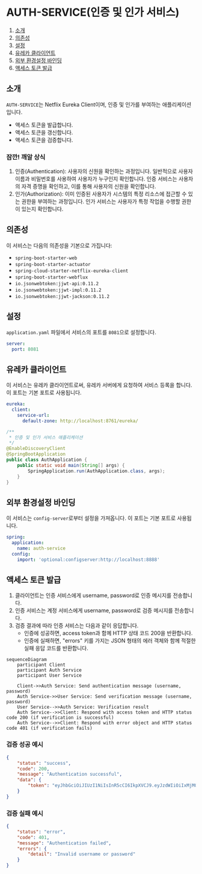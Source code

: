 # AUTH-SERVICE(인증 및 인가 서비스)
1. [소개](#소개)
2. [의존성](#의존성)
3. [설정](#설정)
4. [유레카 클라이언트](#유레카-클라이언트)
5. [외부 환경설정 바인딩](#외부-환경설정-바인딩)
6. [액세스 토큰 발급](#액세스-토큰-발급)

## 소개
`AUTH-SERVICE`는 Netflix Eureka Client이며, 인증 및 인가를 부여하는 애플리케이션입니다.
- 액세스 토큰을 발급합니다.
- 액세스 토큰을 갱신합니다.
- 액세스 토큰을 검증합니다.

### 잠깐! 깨알 상식
1. 인증(Authentication): 사용자의 신원을 확인하는 과정입니다. 일반적으로 사용자 이름과 비밀번호를 사용하여 사용자가 누구인지 확인합니다. 인증 서비스는 사용자의 자격 증명을 확인하고, 이를 통해 사용자의 신원을 확인합니다.
2. 인가(Authorization): 이미 인증된 사용자가 시스템의 특정 리소스에 접근할 수 있는 권한을 부여하는 과정입니다. 인가 서비스는 사용자가 특정 작업을 수행할 권한이 있는지 확인합니다.

## 의존성
이 서비스는 다음의 의존성을 기본으로 가집니다:
- `spring-boot-starter-web`
- `spring-boot-starter-actuator`
- `spring-cloud-starter-netflix-eureka-client`
- `spring-boot-starter-webflux`
- `io.jsonwebtoken:jjwt-api:0.11.2`
- `io.jsonwebtoken:jjwt-impl:0.11.2`
- `io.jsonwebtoken:jjwt-jackson:0.11.2`

## 설정
`application.yaml` 파일에서 서비스의 포트를 `8081`으로 설정합니다.
```yaml
server:
  port: 8081
```

## 유레카 클라이언트
이 서비스는 유레카 클라이언트로써, 유레카 서버에게 요청하여 서비스 등록을 합니다. 이 포트는 기본 포트로 사용됩니다.
```yaml
eureka:
  client:
    service-url:
      default-zone: http://localhost:8761/eureka/
```
```java
/**
 * 인증 및 인가 서비스 애플리케이션
 */
@EnableDiscoveryClient
@SpringBootApplication
public class AuthApplication {
    public static void main(String[] args) {
        SpringApplication.run(AuthApplication.class, args);
    }
}
```

## 외부 환경설정 바인딩
이 서비스는 `config-server`로부터 설정을 가져옵니다. 이 포트는 기본 포트로 사용됩니다.
```yaml
spring:
  application:
    name: auth-service
  config:
    import: 'optional:configserver:http://localhost:8888'
```


## 액세스 토큰 발급
1. 클라이언트는 인증 서비스에게 username, password로 인증 메시지를 전송합니다.
2. 인증 서비스는 계정 서비스에게 username, password로 검증 메시지를 전송합니다.
3. 검증 결과에 따라 인증 서비스는 다음과 같이 응답합니다.
    - 인증에 성공하면, access token과 함께 HTTP 상태 코드 200을 반환합니다.
    - 인증에 실패하면, "errors" 키를 가지는 JSON 형태의 에러 객체와 함께 적절한 실패 응답 코드를 반환합니다.

```mermaid
sequenceDiagram
    participant Client
    participant Auth Service
    participant User Service

    Client->>Auth Service: Send authentication message (username, password)
    Auth Service->>User Service: Send verification message (username, password)
    User Service-->>Auth Service: Verification result
    Auth Service-->>Client: Respond with access token and HTTP status code 200 (if verification is successful)
    Auth Service-->>Client: Respond with error object and HTTP status code 401 (if verification fails)
```

### 검증 성공 예시
```json
{
    "status": "success",
    "code": 200,
    "message": "Authentication successful",
    "data": {
        "token": "eyJhbGciOiJIUzI1NiIsInR5cCI6IkpXVCJ9.eyJzdWIiOiIxMjM0NTY3ODkwIiwibmFtZSI6IkpvaG4gRG9lIiwiaWF0IjoxNTE2MjM5MDIyfQ.SflKxwRJSMeKKF2QT4fwpMeJf36POk6yJV_adQssw5c"
    }
}
```

### 검증 실패 예시
```json
{
    "status": "error",
    "code": 401,
    "message": "Authentication failed",
    "errors": {
        "detail": "Invalid username or password"
    }
}
```